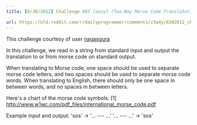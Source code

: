 ```yaml
---
title: [8/30/2012] Challenge #93 [easy] (Two-Way Morse Code Translator)

url: https://old.reddit.com/r/dailyprogrammer/comments/z3a4y/8302012_challenge_93_easy_twoway_morse_code/
---
```


This challenge courtesy of user [nagasgura](http://www.reddit.com/user/nagasgura)

In this challenge, we read in a string from standard input and output the translation to or from morse code on standard output.

When translating to Morse code, one space should be used to separate morse code letters, and two spaces should be used to separate morse code words. When translating to English, there should only be one space in between words, and no spaces in between letters.

Here's a chart of the morse code symbols: [1] http://www.w1wc.com/pdf_files/international_morse_code.pdf

Example input and output:
'sos' -> '... --- ...'
'... --- ...' -> 'sos'